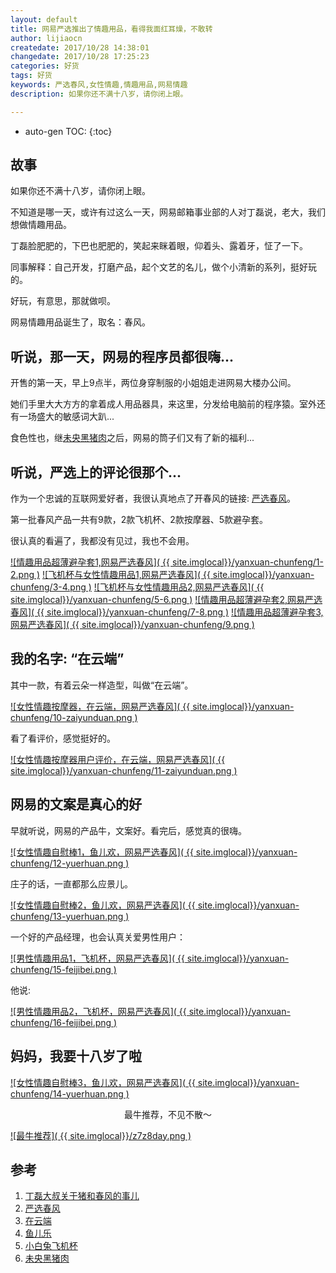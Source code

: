 ```yaml
---
layout: default
title: 网易严选推出了情趣用品，看得我面红耳燥，不敢转
author: lijiaocn
createdate: 2017/10/28 14:38:01
changedate: 2017/10/28 17:25:23
categories: 好货
tags: 好货
keywords: 严选春风,女性情趣,情趣用品,网易情趣
description: 如果你还不满十八岁，请你闭上眼。

---
```


* auto-gen TOC:
{:toc}

## 故事

如果你还不满十八岁，请你闭上眼。

不知道是哪一天，或许有过这么一天，网易邮箱事业部的人对丁磊说，老大，我们想做情趣用品。

丁磊脸肥肥的，下巴也肥肥的，笑起来眯着眼，仰着头、露着牙，怔了一下。

同事解释：自己开发，打磨产品，起个文艺的名儿，做个小清新的系列，挺好玩的。

好玩，有意思，那就做呗。

网易情趣用品诞生了，取名：春风。

## 听说，那一天，网易的程序员都很嗨...

开售的第一天，早上9点半，两位身穿制服的小姐姐走进网易大楼办公间。

她们手里大大方方的拿着成人用品器具，来这里，分发给电脑前的程序猿。室外还有一场盛大的敏感词大趴...

食色性也，继[未央黑猪肉][6]之后，网易的筒子们又有了新的福利...

## 听说，严选上的评论很那个...

作为一个忠诚的互联网爱好者，我很认真地点了开春风的链接: [严选春风][2]。

第一批春风产品一共有9款，2款飞机杯、2款按摩器、5款避孕套。

很认真的看遍了，我都没有见过，我也不会用。

[![情趣用品超薄避孕套1,网易严选春风]( {{ site.imglocal}}/yanxuan-chunfeng/1-2.png )][2]
[![飞机杯与女性情趣用品1,网易严选春风]( {{ site.imglocal}}/yanxuan-chunfeng/3-4.png )][2]
[![飞机杯与女性情趣用品2,网易严选春风]( {{ site.imglocal}}/yanxuan-chunfeng/5-6.png )][2]
[![情趣用品超薄避孕套2,网易严选春风]( {{ site.imglocal}}/yanxuan-chunfeng/7-8.png )][2]
[![情趣用品超薄避孕套3,网易严选春风]( {{ site.imglocal}}/yanxuan-chunfeng/9.png )][2]

## 我的名字: “在云端”

其中一款，有着云朵一样造型，叫做“在云端”。

[![女性情趣按摩器，在云端，网易严选春风]( {{ site.imglocal}}/yanxuan-chunfeng/10-zaiyunduan.png )][3]

看了看评价，感觉挺好的。

[![女性情趣按摩器用户评价，在云端，网易严选春风]( {{ site.imglocal}}/yanxuan-chunfeng/11-zaiyunduan.png )][3]

## 网易的文案是真心的好

早就听说，网易的产品牛，文案好。看完后，感觉真的很嗨。

[![女性情趣自慰棒1，鱼儿欢，网易严选春风]( {{ site.imglocal}}/yanxuan-chunfeng/12-yuerhuan.png )][4]

庄子的话，一直都那么应景儿。

[![女性情趣自慰棒2，鱼儿欢，网易严选春风]( {{ site.imglocal}}/yanxuan-chunfeng/13-yuerhuan.png )][4]

一个好的产品经理，也会认真关爱男性用户：

[![男性情趣用品1，飞机杯，网易严选春风]( {{ site.imglocal}}/yanxuan-chunfeng/15-feijibei.png )][5]

他说:

[![男性情趣用品2，飞机杯，网易严选春风]( {{ site.imglocal}}/yanxuan-chunfeng/16-feijibei.png )][5]

## 妈妈，我要十八岁了啦

[![女性情趣自慰棒3，鱼儿欢，网易严选春风]( {{ site.imglocal}}/yanxuan-chunfeng/14-yuerhuan.png )][4]

<p style="text-align:center">最牛推荐，不见不散～</p>

[![最牛推荐]( {{ site.imglocal}}/z7z8day.png )][4]

## 参考

1. [丁磊大叔关于猪和春风的事儿][1]
2. [严选春风][2]
3. [在云端][3]
4. [鱼儿乐][4]
5. [小白兔飞机杯][5]
6. [未央黑猪肉][6]

[1]: https://news.futunn.com/market/60575 "丁磊大叔关于猪和春风的事儿" 
[2]: https://c.duomai.com/track.php?k=jL19WeGJTJGJTJBNTJwRHdo1DdmA3boNnbj9WYppWas1DZpVXZmcDOwMTPklWYmAjMzUjMy0DZp9VZ0l2cmYiJFhTNyUyMBVjMlkTR1ITJ1EUNyUCO5UjMlYTR1ITJENTJkJ3b3lXZrZ0Mlg2YyFWZzZkMl02bj5yM2E "严选春风"
[3]: https://c.duomai.com/track.php?k=BNTJwRHdo1DdmA3boNnbj9WYppWas1DZpVXZmcDOwMTPklWYmAjMzUjMy0DZp9VZ0l2cmYiJ1ADM0MzMxQ0MlQWaGNTJslWY0VGZGJTJtVGdpZkMl02bj5yM2EjL19WeGJTJGJTJ "在云端"
[4]: https://c.duomai.com/track.php?k=BNTJwRHdo1DdmA3boNnbj9WYppWas1DZpVXZmcDOwMTPklWYmAjMzUjMy0DZp9VZ0l2cmYiJzADM0MzMxQ0MlQWaGNTJslWY0VGZGJTJtVGdpZkMl02bj5yM2EjL19WeGJTJGJTJ "鱼儿乐"
[5]: https://c.duomai.com/track.php?k=BNTJwRHdo1DdmA3boNnbj9WYppWas1DZpVXZmcDOwMTPklWYmAjMzUjMy0DZp9VZ0l2cmYiJzADMzMzMxQ0MlQWaGNTJslWY0VGZGJTJtVGdpZkMl02bj5yM2EjL19WeGJTJGJTJ "小白兔飞机杯"
[6]: https://c.duomai.com/track.php?k=GJTJGJTJBNTJwRHdo1Ddm0DZpVXZmcDOwMTPklWYmAjMzUjMy0DZp9VZ0l2cmYiJ1IDM0IzMxQ0MlQWaGNTJslWY0VGZGJTJtVGdpZkMl02bj5yM2EjL19We "未央黑猪肉"
